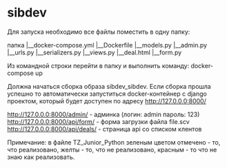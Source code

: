 # sibdev

Для запуска необходимо все файлы поместить в одну папку:

папка
  |__docker-compose.yml
  |__Dockerfile
  |__models.py
  |__admin.py
  |__urls.py
  |__serializers.py
  |__views.py
  |__deal.html
  |__form.py
  
  Из командной строки перейти в папку и выполнить команду:
    docker-compose up
    
  Должна начаться сборка образа sibdev_sibdev.
  Если сборка прошла успешно то автоматически запуститься docker-контейнер с django проектом,
  который будет доступен по адресу http://127.0.0.0:8000/
  
  http://127.0.0.0:8000/admin/      - админка (логин: admin пароль: 123)
  http://127.0.0.0:8000/api/form/   - форма загрузки файла file.scv
  http://127.0.0.0:8000/api/deals/  - страница api со списком клентов
  
  
  Примечание: в файле TZ_Junior_Python зеленым цветом отмечено - то, что реализовано, желты - то, что не реализовано, красным - то что не знаю как реализовать.
